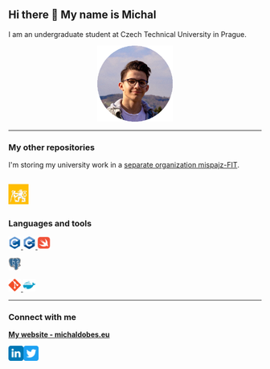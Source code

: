 ## Hi there 👋 My name is Michal
<p align="left">
I am an undergraduate student at Czech Technical University in Prague.
</p>
<p align="center">
<img src="https://github.com/mishpajz/mishpajz/blob/main/img/profilepic.png" width=150>
</p>

---

### My other repositories
I'm storing my university work in a [separate organization mispajz-FIT](https://github.com/mishpajz-FIT).

<a href="https://github.com/mishpajz-FIT"><img src="https://github.com/mishpajz-FIT/.github/blob/master/img/fitdrawnicon.png" width=40></a>
---

### Languages and tools
<a href="#">
<p align="left">
<img src="https://github.com/devicons/devicon/blob/master/icons/c/c-original.svg" width=25> <img src="https://github.com/devicons/devicon/blob/master/icons/cplusplus/cplusplus-original.svg" width=25> <img src="https://github.com/devicons/devicon/blob/master/icons/swift/swift-original.svg" width=25>
</p>
<p align="left">
<img src="https://github.com/devicons/devicon/blob/master/icons/postgresql/postgresql-original.svg" width=25>
</p>
<p align="left">
<img src="https://github.com/devicons/devicon/blob/master/icons/git/git-original.svg" width=25> <img src="https://github.com/devicons/devicon/blob/master/icons/docker/docker-plain.svg" width=25></a>
</p>

---

### Connect with me

**[My website - michaldobes.eu](https://michaldobes.eu)**
<p>
<a href="https://www.linkedin.com/in/mishpajz/"><img align="left" src="https://github.com/edent/SuperTinyIcons/blob/master/images/svg/linkedin.svg" width=30></a>
<a href="https://twitter.com/mishpajz"><img align="left" src="https://github.com/edent/SuperTinyIcons/blob/master/images/svg/twitter.svg" width=30></a>
<br>
</p>
<br>
